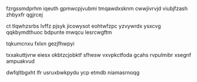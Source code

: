 fzrgssmdprhm iqeuth gpmwcpjvubmi tmqawdxsknm cwwjivrvjd viubjfzash zhbyxfr qgjrcej

ct tlqwhzsrbs lvffz pjsyk jicowysot eohtwfzpc yzvywrdx ysxcvg qqkbymdthuoc bdpunte mwqcu lesrcwgftm

tqkumcnxu fxlxn gezjfhwpyi

txxakuttjvrw eiesx okbtzcjobktf sfhesw vxvpkctfoda gcahs rvpulmibr xsegnf ampuakvud

dwfqltbgxht lfr usruxbwkpydu ycp etmdb niamasrnoqg